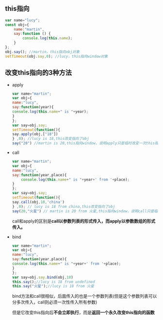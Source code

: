 ## this指向


```javascript
var name="lucy";
const obj={
    name:"martin",
    say:function () {
        console.log(this.name);
    }
};
obj.say(); //martin，this指向obj对象
setTimeout(obj.say,0); //lucy，this指向window对象
```

## 改变this指向的3种方法

* apply

	```javascript
	var name="martin";
	var obj={
	name:"lucy",
	say:function(year){
	console.log(this.name+" is "+year);
	}
	};
	var say=obj.say;
	setTimeout(function(){
	say.apply(obj,["18"])
	} ,0); //lucy is 18,this改变指向了obj
	say("20") //martin is 20,this指向window，说明apply只是临时改变一次this指向
	```
* call

	```javascript
	var name="martin";
	var obj={
	name:"lucy",
	say:function(year,place){
		console.log(this.name+" is "+year+' from '+place);
	}
	};
	var say=obj.say;
	setTimeout(function(){
	say.call(obj,18,'china')
	} ,0); // lucy is 18 from china,this改变指向了obj
	say(20,"火星") // martin is 20 from 火星,this指向window，说明call只是临时改变一次this指向
	```

    call和apply的区别是**call以参数列表的形式传入，而apply以参数数组的形式传入。**


* bind

	```javascript
	var name="martin";
	var obj={
	name:"lucy",
	say:function(year,place){
	console.log(this.name+" is "+year+' from '+place);
	}
	};
	var say=obj.say.bind(obj,18)
	this.say();//lucy is 18 from undefined
	this.say("火星");//lucy is 18 from 火星
    ```

    bind方法和call很相似，后面传入的也是一个参数列表(但是这个参数列表可以分多次传入，call则必须一次性传入所有参数)

    但是它改变this指向后**不会立即执行**，而是**返回一个永久改变this指向的函数**



